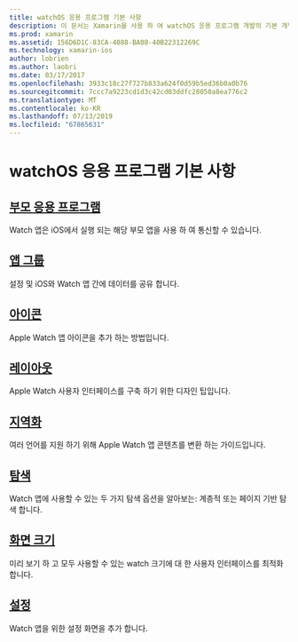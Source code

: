```yaml
---
title: watchOS 응용 프로그램 기본 사항
description: 이 문서는 Xamarin을 사용 하 여 watchOS 응용 프로그램 개발의 기본 개념을 설명 하는 다양 한 문서 링크를 제공 합니다.
ms.prod: xamarin
ms.assetid: 156D6D1C-83CA-4088-BA08-40B22312269C
ms.technology: xamarin-ios
author: lobrien
ms.author: laobri
ms.date: 03/17/2017
ms.openlocfilehash: 3933c18c27f727b833a624f0d59b5ed36b0a0b76
ms.sourcegitcommit: 7ccc7a9223cd1d3c42cd03ddfc28050a8ea776c2
ms.translationtype: MT
ms.contentlocale: ko-KR
ms.lasthandoff: 07/13/2019
ms.locfileid: "67865631"
---
```

# <a name="watchos-application-fundamentals"></a>watchOS 응용 프로그램 기본 사항

## <a name="parent-applicationioswatchosapp-fundamentalsparent-appmd"></a>[부모 응용 프로그램](~/ios/watchos/app-fundamentals/parent-app.md)

Watch 앱은 iOS에서 실행 되는 해당 부모 앱을 사용 하 여 통신할 수 있습니다.

## <a name="app-groupsioswatchosapp-fundamentalsapp-groupsmd"></a>[앱 그룹](~/ios/watchos/app-fundamentals/app-groups.md)

설정 및 iOS와 Watch 앱 간에 데이터를 공유 합니다.

## <a name="iconsioswatchosapp-fundamentalsiconsmd"></a>[아이콘](~/ios/watchos/app-fundamentals/icons.md)

Apple Watch 앱 아이콘을 추가 하는 방법입니다.

## <a name="layoutioswatchosapp-fundamentalslayoutmd"></a>[레이아웃](~/ios/watchos/app-fundamentals/layout.md)

Apple Watch 사용자 인터페이스를 구축 하기 위한 디자인 팁입니다.

## <a name="localizationioswatchosapp-fundamentalslocalizationmd"></a>[지역화](~/ios/watchos/app-fundamentals/localization.md)

여러 언어를 지원 하기 위해 Apple Watch 앱 콘텐츠를 변환 하는 가이드입니다.

## <a name="navigationioswatchosapp-fundamentalsnavigationmd"></a>[탐색](~/ios/watchos/app-fundamentals/navigation.md)

Watch 앱에 사용할 수 있는 두 가지 탐색 옵션을 알아보는: 계층적 또는 페이지 기반 탐색 합니다.

## <a name="screen-sizesioswatchosapp-fundamentalsscreen-sizesmd"></a>[화면 크기](~/ios/watchos/app-fundamentals/screen-sizes.md)

미리 보기 하 고 모두 사용할 수 있는 watch 크기에 대 한 사용자 인터페이스를 최적화 합니다.

## <a name="settingsioswatchosapp-fundamentalssettingsmd"></a>[설정](~/ios/watchos/app-fundamentals/settings.md)

Watch 앱을 위한 설정 화면을 추가 합니다.
